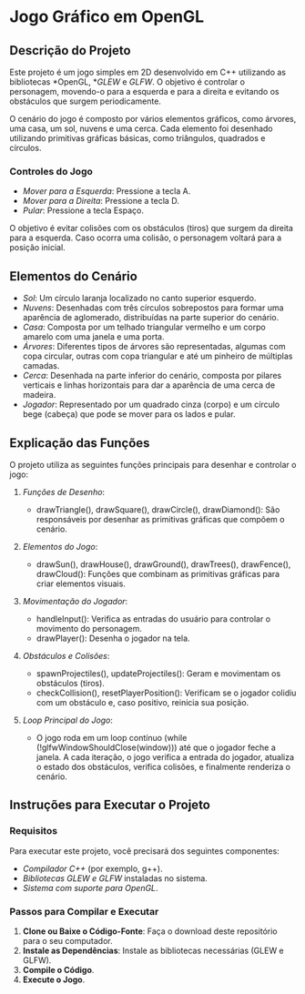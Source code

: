 # Jogo Gráfico em OpenGL

## Descrição do Projeto

Este projeto é um jogo simples em 2D desenvolvido em C++ utilizando as bibliotecas *OpenGL, **GLEW* e *GLFW*. O objetivo é controlar o personagem, movendo-o para a esquerda e para a direita e evitando os obstáculos que surgem periodicamente.

O cenário do jogo é composto por vários elementos gráficos, como árvores, uma casa, um sol, nuvens e uma cerca. Cada elemento foi desenhado utilizando primitivas gráficas básicas, como triângulos, quadrados e círculos.

### Controles do Jogo

- *Mover para a Esquerda*: Pressione a tecla A.
- *Mover para a Direita*: Pressione a tecla D.
- *Pular*: Pressione a tecla Espaço.

O objetivo é evitar colisões com os obstáculos (tiros) que surgem da direita para a esquerda. Caso ocorra uma colisão, o personagem voltará para a posição inicial.

## Elementos do Cenário

- *Sol*: Um círculo laranja localizado no canto superior esquerdo.
- *Nuvens*: Desenhadas com três círculos sobrepostos para formar uma aparência de aglomerado, distribuídas na parte superior do cenário.
- *Casa*: Composta por um telhado triangular vermelho e um corpo amarelo com uma janela e uma porta.
- *Árvores*: Diferentes tipos de árvores são representadas, algumas com copa circular, outras com copa triangular e até um pinheiro de múltiplas camadas.
- *Cerca*: Desenhada na parte inferior do cenário, composta por pilares verticais e linhas horizontais para dar a aparência de uma cerca de madeira.
- *Jogador*: Representado por um quadrado cinza (corpo) e um círculo bege (cabeça) que pode se mover para os lados e pular.




## Explicação das Funções

O projeto utiliza as seguintes funções principais para desenhar e controlar o jogo:

1. *Funções de Desenho*:
   - drawTriangle(), drawSquare(), drawCircle(), drawDiamond(): São responsáveis por desenhar as primitivas gráficas que compõem o cenário.

2. *Elementos do Jogo*:
   - drawSun(), drawHouse(), drawGround(), drawTrees(), drawFence(), drawCloud(): Funções que combinam as primitivas gráficas para criar elementos visuais.

3. *Movimentação do Jogador*:
   - handleInput(): Verifica as entradas do usuário para controlar o movimento do personagem.
   - drawPlayer(): Desenha o jogador na tela.

4. *Obstáculos e Colisões*:
   - spawnProjectiles(), updateProjectiles(): Geram e movimentam os obstáculos (tiros).
   - checkCollision(), resetPlayerPosition(): Verificam se o jogador colidiu com um obstáculo e, caso positivo, reinicia sua posição.

5. *Loop Principal do Jogo*:
   - O jogo roda em um loop contínuo (while (!glfwWindowShouldClose(window))) até que o jogador feche a janela. A cada iteração, o jogo verifica a entrada do jogador, atualiza o estado dos obstáculos, verifica colisões, e finalmente renderiza o cenário.


## Instruções para Executar o Projeto

### Requisitos

Para executar este projeto, você precisará dos seguintes componentes:

- *Compilador C++* (por exemplo, g++).
- *Bibliotecas GLEW e GLFW* instaladas no sistema.
- *Sistema com suporte para OpenGL*.

### Passos para Compilar e Executar

1. **Clone ou Baixe o Código-Fonte**: Faça o download deste repositório para o seu computador.
2. **Instale as Dependências**: Instale as bibliotecas necessárias (GLEW e GLFW).
3. **Compile o Código**.
4. **Execute o Jogo**.
 
